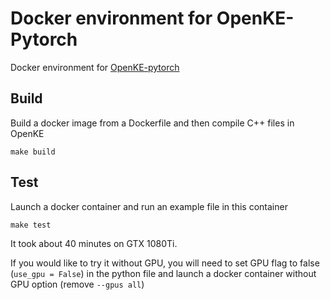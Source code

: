 
# Docker environment for OpenKE-Pytorch

Docker environment for [OpenKE-pytorch](https://github.com/thunlp/OpenKE)


## Build
Build a docker image from a Dockerfile and then compile C++ files in OpenKE

```
make build
```


## Test

Launch a docker container and run an example file in this container

```
make test
```

It took about 40 minutes on GTX 1080Ti.

If you would like to try it without GPU, you will need to set GPU flag to false (`use_gpu = False`) in the python file
and launch a docker container without GPU option (remove `--gpus all`)


